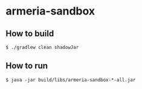 # armeria-sandbox

## How to build

```
$ ./gradlew clean shadowJar
```

## How to run

```
$ java -jar build/libs/armeria-sandbox-*-all.jar
```
